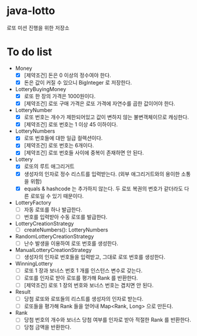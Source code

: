 # java-lotto
로또 미션 진행을 위한 저장소

# To do list

- Money
    - [x] [제약조건] 돈은 0 이상의 정수여야 한다.
    - [x] 돈은 값이 커질 수 있으니 BigInteger 로 저장한다.
- LotteryBuyingMoney
    - [x] 로또 한 장의 가격은 1000원이다.
    - [x] [제약조건] 로또 구매 가격은 로또 가격에 자연수를 곱한 값이어야 한다.
- LotteryNumber
    - [x] 로또 번호는 개수가 제한되어있고 값이 변하지 않는 불변객체이므로 캐싱한다.
    - [x] [제약조건] 로또 번호는 1 이상 45 이하이다.
- LotteryNumbers
    - [x] 로또 번호들에 대한 일급 컬렉션이다.
    - [x] [제약조건] 로또 번호는 6개이다.
    - [x] [제약조건] 로또 번호들 사이에 중복이 존재하면 안 된다.
- Lottery
    - [x] 로또의 루트 애그리거트
    - [x] 생성자의 인자로 정수 리스트를 입력받는다. (외부 애그리거트와의 용이한 소통을 위함)
    - [x] equals & hashcode 는 추가하지 않는다. 두 로또 복권의 번호가 같더라도 다른 로또일 수 있기 때문이다.
- LotteryFactory
    - [ ] 자동 로또를 하나 발급한다.
    - [ ] 번호를 입력받아 수동 로또를 발급한다.
- LotteryCreationStrategy
    - [ ] createNumbers(): LotteryNumbers
- RandomLotteryCreationStrategy
    - [ ] 난수 발생을 이용하여 로또 번호를 생성한다.
- ManualLotteryCreationStrategy
    - [ ] 생성자의 인자로 번호들을 입력받고, 그대로 로또 번호를 생성한다.
- WinningLottery
    - [ ] 로또 1 장과 보너스 번호 1 개를 인스턴스 변수로 갖는다.
    - [ ] 로또를 인자로 받아 로또를 평가해 Rank 를 반환한다.
    - [ ] [제약조건] 로또 1 장의 번호와 보너스 번호는 겹치면 안 된다.
- Result
    - [ ] 당첨 로또와 로또들의 리스트를 생성자의 인자로 받는다.
    - [ ] 로또들을 평가해 Rank 들을 얻어내 Map<Rank, Long> 으로 만든다.
- Rank
    - [ ] 당첨 번호의 개수와 보너스 당첨 여부를 인자로 받아 적절한 Rank 를 반환한다.
    - [ ] 당첨 금액을 반환한다.
